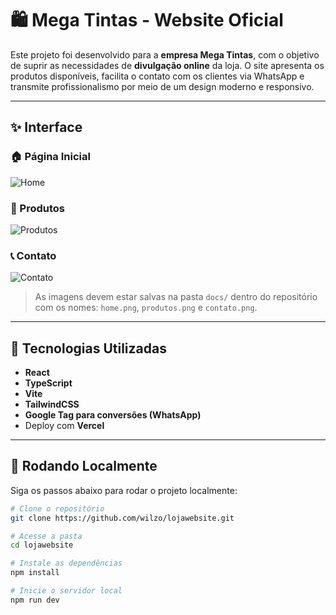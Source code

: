 # 🛍️ Mega Tintas - Website Oficial

Este projeto foi desenvolvido para a **empresa Mega Tintas**, com o objetivo de suprir as necessidades de **divulgação online** da loja. O site apresenta os produtos disponíveis, facilita o contato com os clientes via WhatsApp e transmite profissionalismo por meio de um design moderno e responsivo.

---

## ✨ Interface

### 🏠 Página Inicial
![Home](./docs/home.png)

### 🎨 Produtos
![Produtos](./docs/produtos.png)

### 📞 Contato
![Contato](./docs/contato.png)

> As imagens devem estar salvas na pasta `docs/` dentro do repositório com os nomes: `home.png`, `produtos.png` e `contato.png`.

---

## 🧪 Tecnologias Utilizadas

- **React**
- **TypeScript**
- **Vite**
- **TailwindCSS**
- **Google Tag para conversões (WhatsApp)**
- Deploy com **Vercel**

---

## 🚀 Rodando Localmente

Siga os passos abaixo para rodar o projeto localmente:

```bash
# Clone o repositório
git clone https://github.com/wilzo/lojawebsite.git

# Acesse a pasta
cd lojawebsite

# Instale as dependências
npm install

# Inicie o servidor local
npm run dev
